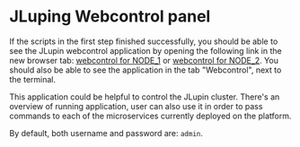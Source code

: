 # JLuping Webcontrol panel

If the scripts in the first step finished successfully, you should be able to see the JLupin webcontrol application by opening the following link in the new browser tab:
[webcontrol for NODE_1](https://[[HOST_SUBDOMAIN]]-8888-[[KATACODA_HOST]].environments.katacoda.com/webcontrol/)
or
[webcontrol for NODE_2](https://[[HOST_SUBDOMAIN]]-18888-[[KATACODA_HOST]].environments.katacoda.com/webcontrol/).
You should also be able to see the application in the tab "Webcontrol", next to the terminal.

This application could be helpful to control the JLupin cluster. There's an overview of running application, user can also use it in order to pass commands to each of the microservices currently deployed on the platform.

By default, both username and password are: `admin`.

